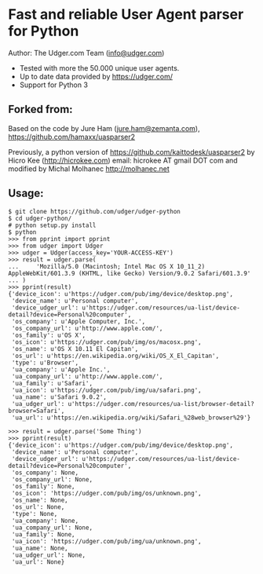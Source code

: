 Fast and reliable User Agent parser for Python
==============================================

Author: The Udger.com Team (info@udger.com)

- Tested with more the 50.000 unique user agents.
- Up to date data provided by https://udger.com/
- Support for Python 3


Forked from:
---------

Based on the code by Jure Ham (jure.ham@zemanta.com),
https://github.com/hamaxx/uasparser2

Previously, a python version of https://github.com/kaittodesk/uasparser2
by Hicro Kee (http://hicrokee.com) email: hicrokee AT gmail DOT com
and modified by Michal Molhanec http://molhanec.net

Usage:
------

	$ git clone https://github.com/udger/udger-python
	$ cd udger-python/
	# python setup.py install
	$ python
	>>> from pprint import pprint
	>>> from udger import Udger
	>>> udger = Udger(access_key='YOUR-ACCESS-KEY')
	>>> result = udger.parse(
	...     'Mozilla/5.0 (Macintosh; Intel Mac OS X 10_11_2) AppleWebKit/601.3.9 (KHTML, like Gecko) Version/9.0.2 Safari/601.3.9'
	... )
	>>> pprint(result)
	{'device_icon': u'https://udger.com/pub/img/device/desktop.png',
	 'device_name': u'Personal computer',
	 'device_udger_url': u'https://udger.com/resources/ua-list/device-detail?device=Personal%20computer',
	 'os_company': u'Apple Computer, Inc.',
	 'os_company_url': u'http://www.apple.com/',
	 'os_family': u'OS X',
	 'os_icon': u'https://udger.com/pub/img/os/macosx.png',
	 'os_name': u'OS X 10.11 El Capitan',
	 'os_url': u'https://en.wikipedia.org/wiki/OS_X_El_Capitan',
	 'type': u'Browser',
	 'ua_company': u'Apple Inc.',
	 'ua_company_url': u'http://www.apple.com/',
	 'ua_family': u'Safari',
	 'ua_icon': u'https://udger.com/pub/img/ua/safari.png',
	 'ua_name': u'Safari 9.0.2',
	 'ua_udger_url': u'https://udger.com/resources/ua-list/browser-detail?browser=Safari',
	 'ua_url': u'https://en.wikipedia.org/wiki/Safari_%28web_browser%29'}

	>>> result = udger.parse('Some Thing')
	>>> pprint(result)
	{'device_icon': u'https://udger.com/pub/img/device/desktop.png',
	 'device_name': u'Personal computer',
	 'device_udger_url': u'https://udger.com/resources/ua-list/device-detail?device=Personal%20computer',
	 'os_company': None,
	 'os_company_url': None,
	 'os_family': None,
	 'os_icon': 'https://udger.com/pub/img/os/unknown.png',
	 'os_name': None,
	 'os_url': None,
	 'type': None,
	 'ua_company': None,
	 'ua_company_url': None,
	 'ua_family': None,
	 'ua_icon': 'https://udger.com/pub/img/ua/unknown.png',
	 'ua_name': None,
	 'ua_udger_url': None,
	 'ua_url': None}
